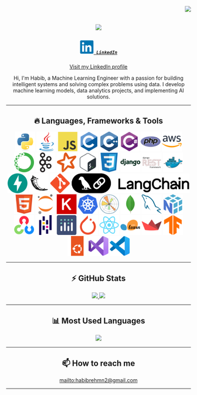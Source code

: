 <!-- Visitor Badge -->
<img align="right" src="https://visitor-badge.laobi.icu/badge?page_id=Habib-Rehmn.Habib-Rehmn">

<!-- Typing SVG -->
<h1 align="center">
  <a href="https://git.io/typing-svg">
    <img src="https://readme-typing-svg.herokuapp.com/?lines=Hi+there,+I'm+Habib;Machine+Learning;Engineer&center=true&size=30&duration=2000&width=1000">
  </a>
</h1>

<!-- LinkedIn Profile -->
<h5 align="center">
  <code><a href="https://linkedin.com/in/habib-ur-rehman-in/" title="LinkedIn Profile"><img width="38" src="linkedin-original.svg"> LinkedIn</a></code>
</h5>
<p align="center">
  <a href="https://www.linkedin.com/in/habib-ur-rehman-in/">Visit my LinkedIn profile</a>
</p>

<!-- Introductory Paragraph -->
<p align="center">
  Hi, I'm Habib, a Machine Learning Engineer with a passion for building intelligent systems and solving complex problems using data. I develop machine learning models, data analytics projects, and implementing AI solutions.
</p>

<!-- Languages & Frameworks -->
<hr>
<h2 align="center">🔥 Languages, Frameworks & Tools </h2>
<p align="center">
<img title="Python" height="54" src="python-original.svg">
<img title="Java" height="54" src="java-original.svg">
<img title="JavaScript" height="54" src="javascript-original.svg">
<img title="C" height="54" src="c-original.svg">
<img title="C++" height="54" src="c.svg">
<img title="C#" height="54" src="csharp-original.svg">
<img title="PHP" height="54" src="php-original.svg">
<img title="Amazon Web Services" height="54" src="amazonwebservices-original-wordmark.svg">
<img title="Anaconda" height="54" src="anaconda-original.svg">
<img title="Apache Kafka" height="54" src="apachekafka-original.svg">
<img title="Apache Spark" height="54" src="apachespark-original.svg">
<img title="Bash" height="54" src="bash-original.svg">
<img title="CSS3" height="54" src="css3-original.svg">
<img title="Django" height="54" src="django-plain-wordmark.svg">
<img title="Django REST" height="54" src="djangorest-original.svg">
<img title="Docker" height="54" src="docker-original.svg">
<img title="FastAPI" height="54" src="fastapi-original.svg">
<img title="Flask" height="54" src="flask-original.svg">
<img title="Git" height="54" src="git-original.svg">
<img title="Langchain" height="54" src="langchain-1.svg">
<img title="HTML5" height="54" src="html5-original.svg">
<img title="Jupyter" height="54" src="jupyter-original.svg">
<img title="Keras" height="54" src="keras-original.svg">
<img title="Kubernetes" height="54" src="kubernetes-original.svg">
<img title="Matplotlib" height="54" src="matplotlib-original.svg">
<img title="MongoDB" height="54" src="mongodb-original.svg">
<img title="MySQL" height="54" src="mysql-original.svg">
<img title="NumPy" height="54" src="numpy-original.svg">
<img title="OpenCV" height="54" src="opencv-original.svg">
<img title="Pandas" height="54" src="pandas-original.svg">
<img title="Plotly" height="54" src="plotly-original.svg">
<img title="PyTorch" height="54" src="pytorch-original.svg">
<img title="React" height="54" src="react-original.svg">
<img title="Scikit-learn" height="54" src="scikitlearn-original.svg">
<img title="Streamlit" height="54" src="streamlit-original.svg">
<img title="TensorFlow" height="54" src="tensorflow-original.svg">
<img title="Ubuntu" height="54" src="ubuntu-original.svg">
<img title="Visual Studio" height="54" src="visualstudio-original.svg">
<img title="VS Code" height="54" src="vscode-original.svg">
</p>


<!-- GitHub Stats -->
<hr>
<h2 align="center">⚡ GitHub Stats</h2>
<div align="center">
  <a href="https://github.com/anuraghazra/github-readme-stats">
    <img src="https://github-readme-stats.vercel.app/api?username=Habib-Rehmn&show_icons=true" height="165" />
  </a>
  
  <a href="https://github.com/denvercoder1/github-readme-streak-stats">
    <img src="https://github-readme-streak-stats.herokuapp.com/?user=Habib-Rehmn" height="165" />
  </a>
</div>

<!-- Most Used Languages -->
<hr>
<h2 align="center">📊 Most Used Languages</h2>
<p align="center">
  <a href="https://github.com/anuraghazra/github-readme-stats">
    <img height="200" src="https://github-readme-stats.vercel.app/api/top-langs/?username=Habib-Rehmn&langs_count=8&layout=compact" />
  </a>
</p>

<!-- Contact -->
<hr>
<h2 align="center">📫 How to reach me</h2>
<p align="center">
  <a href="mailto:habibrehmn2@gmail.com">mailto:habibrehmn2@gmail.com</a>
</p>
<hr>
